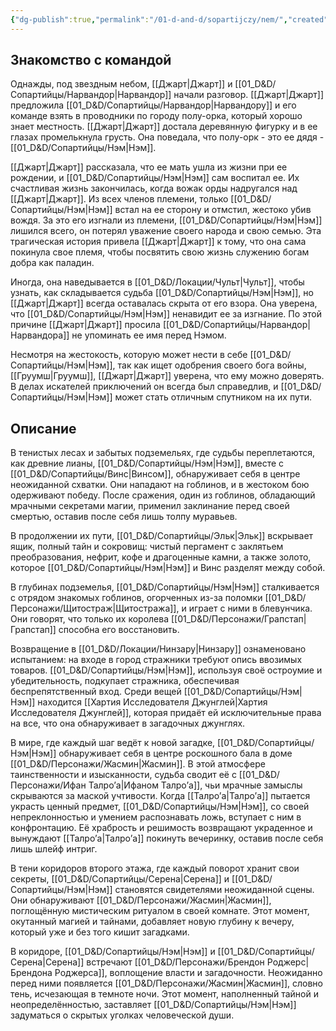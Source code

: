 ```yaml
---
{"dg-publish":true,"permalink":"/01-d-and-d/sopartijczy/nem/","created":"2024-11-09T09:06:50.057+03:00","updated":"2023-12-27T21:53:45.893+03:00"}
---
```


## Знакомство с командой

Однажды, под звездным небом, [[Джарт\|Джарт]] и [[01_D&D/Сопартийцы/Нарвандор\|Нарвандор]] начали разговор. [[Джарт\|Джарт]] предложила [[01_D&D/Сопартийцы/Нарвандор\|Нарвандору]] и его команде взять в проводники по городу полу-орка, который хорошо знает местность. [[Джарт\|Джарт]] достала деревянную фигурку и в ее глазах промелькнула грусть. Она поведала, что полу-орк - это ее дядя - [[01_D&D/Сопартийцы/Нэм\|Нэм]].

[[Джарт\|Джарт]] рассказала, что ее мать ушла из жизни при ее рождении, и [[01_D&D/Сопартийцы/Нэм\|Нэм]] сам воспитал ее. Их счастливая жизнь закончилась, когда вожак орды надругался над [[Джарт\|Джарт]]. Из всех членов племени, только [[01_D&D/Сопартийцы/Нэм\|Нэм]] встал на ее сторону и отмстил, жестоко убив вождя. За это его изгнали из племени, [[01_D&D/Сопартийцы/Нэм\|Нэм]] лишился всего, он потерял уважение своего народа и свою семью. Эта трагическая история привела [[Джарт\|Джарт]] к тому, что она сама покинула свое племя, чтобы посвятить свою жизнь служению богам добра как паладин.

Иногда, она наведывается в [[01_D&D/Локации/Чульт\|Чульт]], чтобы узнать, как складывается судьба [[01_D&D/Сопартийцы/Нэм\|Нэм]], но [[Джарт\|Джарт]] всегда оставалась скрыта от его взора. Она уверена, что [[01_D&D/Сопартийцы/Нэм\|Нэм]] ненавидит ее за изгнание. По этой причине [[Джарт\|Джарт]] просила [[01_D&D/Сопартийцы/Нарвандор\|Нарвандора]] не упоминать ее имя перед Нэмом.

Несмотря на жестокость, которую может нести в себе [[01_D&D/Сопартийцы/Нэм\|Нэм]], так как ищет одобрения своего бога войны, [[Груумш\|Груумш]], [[Джарт\|Джарт]] уверена, что ему можно доверять. В делах искателей приключений он всегда был справедлив, и [[01_D&D/Сопартийцы/Нэм\|Нэм]] может стать отличным спутником на их пути.
## Описание

В тенистых лесах и забытых подземельях, где судьбы переплетаются, как древние лианы, [[01_D&D/Сопартийцы/Нэм\|Нэм]], вместе с [[01_D&D/Сопартийцы/Винс\|Винсом]], обнаруживает себя в центре неожиданной схватки. Они нападают на гоблинов, и в жестоком бою одерживают победу. После сражения, один из гоблинов, обладающий мрачными секретами магии, применил заклинание перед своей смертью, оставив после себя лишь толпу муравьев.

В продолжении их пути, [[01_D&D/Сопартийцы/Эльк\|Эльк]] вскрывает ящик, полный тайн и сокровищ: чистый пергамент с заклятьем преобразования, нефрит, кофе и драгоценные камни, а также золото, которое [[01_D&D/Сопартийцы/Нэм\|Нэм]] и Винс разделят между собой.

В глубинах подземелья, [[01_D&D/Сопартийцы/Нэм\|Нэм]] сталкивается с отрядом знакомых гоблинов, огорченных из-за поломки [[01_D&D/Персонажи/Щитостраж\|Щитостража]], и играет с ними в блевунчика. Они говорят, что только их королева [[01_D&D/Персонажи/Грапстап\|Грапстап]] способна его восстановить.

Возвращение в [[01_D&D/Локации/Нинзару\|Нинзару]] ознаменовано испытанием: на входе в город стражники требуют опись ввозимых товаров. [[01_D&D/Сопартийцы/Нэм\|Нэм]], используя своё остроумие и убедительность, подкупает стражника, обеспечивая беспрепятственный вход. Среди вещей [[01_D&D/Сопартийцы/Нэм\|Нэм]] находится [[Хартия Исследователя Джунглей\|Хартия Исследователя Джунглей]], которая придаёт ей исключительные права на все, что она обнаруживает в загадочных джунглях.

В мире, где каждый шаг ведёт к новой загадке, [[01_D&D/Сопартийцы/Нэм\|Нэм]] обнаруживает себя в центре роскошного бала в доме [[01_D&D/Персонажи/Жасмин\|Жасмин]]. В этой атмосфере таинственности и изысканности, судьба сводит её с [[01_D&D/Персонажи/Ифан Талро’a\|Ифаном Талро’a]], чьи мрачные замыслы скрываются за маской учтивости. Когда [[Талро’a\|Талро’a]] пытается украсть ценный предмет, [[01_D&D/Сопартийцы/Нэм\|Нэм]], со своей непреклонностью и умением распознавать ложь, вступает с ним в конфронтацию. Её храбрость и решимость возвращают украденное и вынуждают [[Талро’a\|Талро’a]] покинуть вечеринку, оставив после себя лишь шлейф интриг.

В тени коридоров второго этажа, где каждый поворот хранит свои секреты, [[01_D&D/Сопартийцы/Серена\|Серена]] и [[01_D&D/Сопартийцы/Нэм\|Нэм]] становятся свидетелями неожиданной сцены. Они обнаруживают [[01_D&D/Персонажи/Жасмин\|Жасмин]], поглощённую мистическим ритуалом в своей комнате. Этот момент, окутанный магией и тайнами, добавляет новую глубину к вечеру, который уже и без того кишит загадками.

В коридоре, [[01_D&D/Сопартийцы/Нэм\|Нэм]] и [[01_D&D/Сопартийцы/Серена\|Серена]] встречают [[01_D&D/Персонажи/Брендон Роджерс\|Брендона Роджерса]], воплощение власти и загадочности. Неожиданно перед ними появляется [[01_D&D/Персонажи/Жасмин\|Жасмин]], словно тень, исчезающая в темноте ночи. Этот момент, наполненный тайной и неопределённостью, заставляет [[01_D&D/Сопартийцы/Нэм\|Нэм]] задуматься о скрытых уголках человеческой души.
